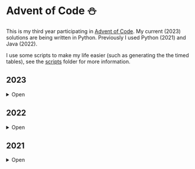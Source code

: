 # Advent of Code ⛄

This is my third year participating in [Advent of Code](https://www.adventofcode.com).
My current (2023) solutions are being written in Python. Previously I used Python (2021) and Java
(2022).

I use some scripts to make my life easier (such as generating the the timed tables),
see the [scripts](scripts/) folder for more information.

## 2023

<details><summary>Open</summary>

---

> **Note**:
> Performance runs were done on an Intel i7-9750H @ 2.60GHz, and were repeated
> 1000 times.

<table>
  <tr>
    <td align="center" rowspan=2><b>Day</b></th>
    <td align="center" rowspan=2><b>Status</b></th>
    <td align="center" rowspan=2><b>Source</b></th>
    <td align="center" colspan=2><b>Performance</b></th>
  </tr>
  <tr>
    <td align="center"><b>Part 1</b></th>
    <td align="center"><b>Part 2</b></th>
  </tr>
  <tr>
    <td><a href="https://www.adventofcode.com/2023/day/1">01 - Trebuchet</a></td>
    <td>⭐⭐</td>
		<td><a href="2023/01/solver.py">Link</a></td>
    <td><code>4.12ms</code></td>
    <td><code>7.74ms</code></td>
  </tr>
	<tr>
		<td><a href="https://www.adventofcode.com/2023/day/2">02 - Cube Conundrum</a></td>
		<td>⭐⭐</td>
		<td><a href="2023/02/solver.py">Link</a></td>
		<td><code>0.62ms</code></td>
		<td><code>0.70ms</code></td>
	</tr>
	<tr>
		<td><a href="https://www.adventofcode.com/2023/day/3">03 - Gear Ratios</a></td>
		<td>⭐⭐</td>
		<td><a href="2023/03/solver.py">Link</a></td>
		<td><code>10.91ms</code></td>
		<td><code>11.38ms</code></td>
	</tr>
	<tr>
		<td><a href="https://www.adventofcode.com/2023/day/4">04 - Scratchcards</a></td>
		<td>⭐⭐</td>
		<td><a href="2023/04/solver.py">Link</a></td>
		<td><code>1.42ms</code></td>
		<td><code>1.47ms</code></td>
	</tr>
	<tr>
		<td><a href="https://www.adventofcode.com/2023/day/5">05 - If You Give A Seed A Fertilizer</a></td>
		<td>⭐⭐</td>
		<td><a href="2023/05/solver.py">Link</a></td>
		<td><code>0.29ms</code></td>
		<td><code>4.08ms</code></td>
	</tr>
	<tr>
		<td><a href="https://www.adventofcode.com/2023/day/6">06 - Wait For It</a></td>
		<td>⭐⭐</td>
		<td><a href="2023/06/solver.py">Link</a></td>
		<td><code>0.20ms</code></td>
		<td><code>0.14ms</code></td>
	</tr>
	<tr>
		<td><a href='https://www.adventofcode.com/2023/day/7'>07 - Camel Cards</a></td>
		<td>⭐⭐</td>
		<td><a href='2023/07/solver.py'>Link</a></td>
		<td><code>3.61ms</code></td>
		<td><code>7.19ms</code></td>
	</tr>
	<tr>
		<td><a href='https://www.adventofcode.com/2023/day/8'>08 - Haunted Wasteland</a></td>
		<td>⭐⭐</td>
		<td><a href='2023/08/solver.py'>Link</a></td>
		<td><code>4.55ms</code></td>
		<td><code>41.39ms</code></td>
	</tr>
	<tr>
		<td><a href='https://www.adventofcode.com/2023/day/9'>09 - Mirage Maintenance</a></td>
		<td>⭐⭐</td>
		<td><a href='2023/09/solver.py'>Link</a></td>
		<td><code>5.27ms</code></td>
		<td><code>5.79ms</code></td>
	</tr>
	<tr>
		<td><a href='https://www.adventofcode.com/2023/day/10'>10 - Pipe Maze</a></td>
		<td>⭐⭐</td>
		<td><a href='2023/10/solver.py'>Link</a></td>
		<td><code>52.02ms</code></td>
		<td><code>763.18ms</code></td>
	</tr>
	<tr>
		<td><a href='https://www.adventofcode.com/2023/day/11'>11 - Cosmic Expansion</a></td>
		<td>⭐⭐</td>
		<td><a href='2023/11/solver.py'>Link</a></td>
		<td><code>29.59ms</code></td>
		<td><code>36.85ms</code></td>
	</tr>
	<tr>
		<td><a href='https://www.adventofcode.com/2023/day/12'>12 - Hot Springs</a></td>
		<td>⭐⭐</td>
		<td><a href='2023/12/solver.py'>Link</a></td>
		<td><code>--</code></td>
		<td><code>--</code></td>
	</tr>
	<tr>
		<td><a href='https://www.adventofcode.com/2023/day/13'>13 - Point of Incidence</a></td>
		<td>⭐⭐</td>
		<td><a href='2023/13/solver.py'>Link</a></td>
		<td><code>12.65ms</code></td>
		<td><code>11.57ms</code></td>
	</tr>
	<tr>
		<td><a href='https://www.adventofcode.com/2023/day/14'>14 - Parabolic Reflector Dish</a></td>
		<td>⭐⭐</td>
		<td><a href='2023/14/solver.py'>Link</a></td>
		<td><code>--</code></td>
		<td><code>--</code></td>
	</tr>
	<tr>
		<td><a href='https://www.adventofcode.com/2023/day/15'>15 - Lens Library</a></td>
		<td>⭐⭐</td>
		<td><a href='2023/15/solver.py'>Link</a></td>
		<td><code>0.13ms</code></td>
		<td><code>0.12ms</code></td>
	</tr>
	<tr>
		<td><a href='https://www.adventofcode.com/2023/day/16'>16 - The Floor Will Be Lava</a></td>
		<td>⭐⭐</td>
		<td><a href='2023/16/solver.py'>Link</a></td>
		<td><code>--</code></td>
		<td><code>--</code></td>
	</tr>
</table>

</details>

## 2022

<details><summary>Open</summary>

---

| Day                                                                     | Status |
| ----------------------------------------------------------------------- | :----: |
| [01 - Calorie Counting](https://www.adventofcode.com/2022/day/1)        |  ⭐⭐  |
| [02 - Rock Paper Scissors](https://www.adventofcode.com/2022/day/2)     |  ⭐⭐  |
| [03 - Rucksack Reorganization](https://www.adventofcode.com/2022/day/3) |  ⭐⭐  |
| [04 - Camp Cleanup](https://www.adventofcode.com/2022/day/4)            |  ⭐⭐  |
| [05 - Supply Stacks](https://www.adventofcode.com/2022/day/5)           |  ⭐⭐  |
| [06 - Tuning Trouble](https://www.adventofcode.com/2022/day/6)          |  ⭐⭐  |
| [07 - No Space Left On Device](https://www.adventofcode.com/2022/day/7) |  ⭐⭐  |
| [08 - Treetop Tree House](https://www.adventofcode.com/2022/day/8)      |  ⭐⭐  |

</details>

## 2021

<details><summary>Open</summary>

---

| Day                                                                      | Status |
| ------------------------------------------------------------------------ | :----: |
| [01 - Sonar Sweep](https://www.adventofcode.com/2021/day/1)              |  ⭐⭐  |
| [02 - Dive!](https://www.adventofcode.com/2021/day/2)                    |  ⭐⭐  |
| [03 - Binary Diagnostic](https://www.adventofcode.com/2021/day/3)        |  ⭐⭐  |
| [04 - Giant Squid](https://www.adventofcode.com/2021/day/4)              |  ⭐⭐  |
| [05 - Hydrothermal Venture](https://www.adventofcode.com/2021/day/5)     |  ⭐⭐  |
| [06 - Lanternfish](https://www.adventofcode.com/2021/day/6)              |  ⭐⭐  |
| [07 - The Treachery of Whales](https://www.adventofcode.com/2021/day/7)  |  ⭐⭐  |
| [08 - Seven Segment Search](https://www.adventofcode.com/2021/day/8)     |  ⭐⭐  |
| [09 - Smoke Basin](https://www.adventofcode.com/2021/day/9)              |  ⭐⭐  |
| [10 - Syntax Scoring](https://www.adventofcode.com/2021/day/10)          |  ⭐⭐  |
| [11 - Dumbo Octopus](https://www.adventofcode.com/2021/day/11)           |  ⭐⭐  |
| [12 - Passage Pathing](https://www.adventofcode.com/2021/day/12)         |  ⭐⭐  |
| [13 - Transparent Origami](https://www.adventofcode.com/2021/day/13)     |  ⭐⭐  |
| [14 - Extended Polymerization](https://www.adventofcode.com/2021/day/14) |  ⭐⭐  |
| [15 - Chiton](https://www.adventofcode.com/2021/day/15)                  |  ⭐⭐  |
| [16 - Packet Decoder](https://www.adventofcode.com/2021/day/16)          |  ⭐⭐  |
| [17 - Trick Shot](https://www.adventofcode.com/2021/day/17)              |  ⭐⭐  |
| [18 - Snailfish](https://www.adventofcode.com/2021/day/18)               |  ⭐⭐  |
| [19 - Beacon Scanner](https://www.adventofcode.com/2021/day/19)          |  ⭐⭐  |
| [20 - Trench Map](https://www.adventofcode.com/2021/day/20)              |        |
| [21 - Dirac Dice](https://www.adventofcode.com/2021/day/21)              |  ⭐⭐  |
| [22 - Reactor Reboot](https://www.adventofcode.com/2021/day/22)          |        |
| [23 - Amphipod](https://www.adventofcode.com/2021/day/23)                |        |
| [24 - Arithmetic Logic Unit](https://www.adventofcode.com/2021/day/24)   |  ⭐⭐  |
| [25 - Sea Cucumber](https://www.adventofcode.com/2021/day/25)            |  ⭐⭐  |

</details>
